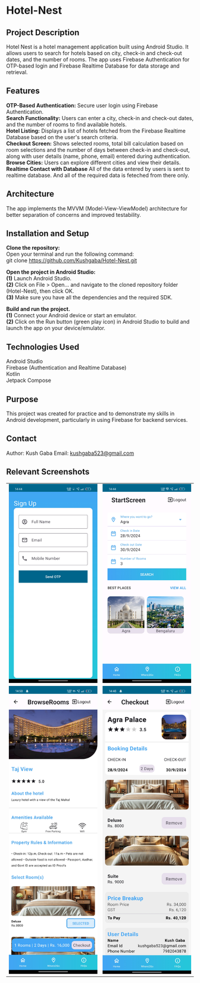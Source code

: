 # Hotel-Nest

## **Project Description**
Hotel Nest is a hotel management application built using Android Studio. It allows users to search for hotels based on city, check-in and check-out dates, and the number of rooms. The app uses Firebase Authentication for OTP-based login and Firebase Realtime Database for data storage and retrieval.

## **Features**
**OTP-Based Authentication:** Secure user login using Firebase Authentication.  
**Search Functionality:** Users can enter a city, check-in and check-out dates, and the number of rooms to find available hotels.  
**Hotel Listing:** Displays a list of hotels fetched from the Firebase Realtime Database based on the user's search criteria.  
**Checkout Screen:** Shows selected rooms, total bill calculation based on room selections and the number of days between check-in and check-out, along with user details (name, phone, email) entered during authentication.  
**Browse Cities:** Users can explore different cities and view their details.  
**Realtime Contact with Database** All of the data entered by users is sent to realtime database. And all of the required data is feteched from there only.

## **Architecture**
The app implements the MVVM (Model-View-ViewModel) architecture for better separation of concerns and improved testability.

## **Installation and Setup**
**Clone the repository:**  
Open your terminal and run the following command:  
git clone https://github.com/Kushgaba/Hotel-Nest.git

**Open the project in Android Studio:**  
**(1)** Launch Android Studio.  
**(2)** Click on File > Open... and navigate to the cloned repository folder (Hotel-Nest), then click OK.  
**(3)** Make sure you have all the dependencies and the required SDK.  

**Build and run the project.**  
**(1)** Connect your Android device or start an emulator.  
**(2)** Click on the Run button (green play icon) in Android Studio to build and launch the app on your device/emulator.

## **Technologies Used**
Android Studio  
Firebase (Authentication and Realtime Database)  
Kotlin   
Jetpack Compose  

## **Purpose**  
This project was created for practice and to demonstrate my skills in Android development, particularly in using Firebase for backend services.


## **Contact**
Author: Kush Gaba
Email: kushgaba523@gmail.com

## **Relevant Screenshots**

<table style="border-collapse: collapse; width: 100%;">
  <tr>
    <td style="border: none; text-align: center;">
      <img src="Screenshots/OTPVerification.jpg" alt="OTP Verification" width="100%" />
    </td>
    <td style="border: none; text-align: center;">
      <img src="Screenshots/StartScreen.jpg" alt="Start Screen" width="100%" />
    </td>
  </tr>
  <tr>
    <td style="border: none; text-align: center; width: 50%;">
      <img src="Screenshots/BrowseRooms.jpg" alt="Browse Rooms" width="100%" />
    </td>
    <td style="border: none; text-align: center; width: 50%;">
      <img src="Screenshots/Checkout.jpg" alt="Checkout" width="100%" />
    </td>
  </tr>
</table>




  


